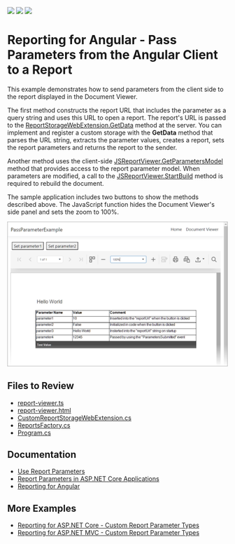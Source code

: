 <!-- default badges list -->
![](https://img.shields.io/endpoint?url=https://codecentral.devexpress.com/api/v1/VersionRange/283966282/2023.1)
[![](https://img.shields.io/badge/Open_in_DevExpress_Support_Center-FF7200?style=flat-square&logo=DevExpress&logoColor=white)](https://supportcenter.devexpress.com/ticket/details/T919182)
[![](https://img.shields.io/badge/📖_How_to_use_DevExpress_Examples-e9f6fc?style=flat-square)](https://docs.devexpress.com/GeneralInformation/403183)
<!-- default badges end -->
# Reporting for Angular - Pass Parameters from the Angular Client to a Report

This example demonstrates how to send parameters from the client side to the report displayed in the Document Viewer.

The first method constructs the report URL that includes the parameter as a query string and uses this URL to open a report. The report's URL is passed to the [ReportStorageWebExtension.GetData](https://docs.devexpress.com/XtraReports/DevExpress.XtraReports.Web.Extensions.ReportStorageWebExtension.GetData(System.String)) method at the server. You can implement and register a custom storage with the **GetData** method that parses the URL string, extracts the parameter values, creates a report, sets the report parameters and returns the report to the sender.

Another method uses the client-side [JSReportViewer.GetParametersModel](https://docs.devexpress.com/XtraReports/js-DevExpress.Reporting.Viewer.JSReportViewer.GetParametersModel) method that provides access to the report parameter model. When parameters are modified, a call to the [JSReportViewer.StartBuild](https://docs.devexpress.com/XtraReports/js-DevExpress.Reporting.Viewer.JSReportViewer.StartBuild) method is required to rebuild the document.

The sample application includes two buttons to show the methods described above. The JavaScript function hides the Document Viewer's side panel and sets the zoom to 100%. 

![Pass Parameters from the Angular Client to a Report](Images/screenshot.png)

## Files to Review

- [report-viewer.ts](PassParameterExample/ClientApp/src/app/reportviewer/report-viewer.ts)
- [report-viewer.html](PassParameterExample/ClientApp/src/app/reportviewer/report-viewer.html)
- [CustomReportStorageWebExtension.cs](PassParameterExample/Services/CustomReportStorageWebExtension.cs)
- [ReportsFactory.cs](PassParameterExample/PredefinedReports/ReportsFactory.cs)
- [Program.cs](PassParameterExample/Program.cs)

## Documentation

- [Use Report Parameters](https://docs.devexpress.com/XtraReports/4812/detailed-guide-to-devexpress-reporting/use-report-parameters)
- [Report Parameters in ASP.NET Core Applications](https://docs.devexpress.com/XtraReports/403203/web-reporting/asp-net-core-reporting/report-parameters-in-asp-net-core-applications)
- [Reporting for Angular](https://docs.devexpress.com/XtraReports/401914/web-reporting/javascript-reporting/angular)


## More Examples

- [Reporting for ASP.NET Core - Custom Report Parameter Types](https://github.com/DevExpress-Examples/Reporting-Custom-Parameter-Editor-AspNet-Core)
- [Reporting for ASP.NET MVC - Custom Report Parameter Types](https://github.com/DevExpress-Examples/Reporting-Custom-Parameter-Editor-Mvc)
